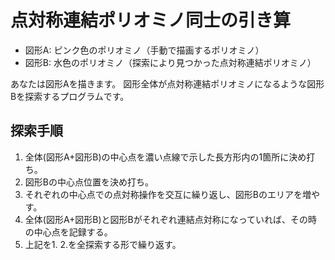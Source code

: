 # 点対称連結ポリオミノ同士の引き算

+ 図形A: ピンク色のポリオミノ（手動で描画するポリオミノ）
+ 図形B: 水色のポリオミノ（探索により見つかった点対称連結ポリオミノ）

あなたは図形Aを描きます。
図形全体が点対称連結ポリオミノになるような図形Bを探索するプログラムです。

## 探索手順
1. 全体(図形A+図形B)の中心点を濃い点線で示した長方形内の1箇所に決め打ち。
1. 図形Bの中心点位置を決め打ち。
1. それぞれの中心点での点対称操作を交互に繰り返し、図形Bのエリアを増やす。
1. 全体(図形A+図形B)と図形Bがそれぞれ連結点対称になっていれば、その時の中心点を記録する。
1. 上記を1. 2.を全探索する形で繰り返す。
